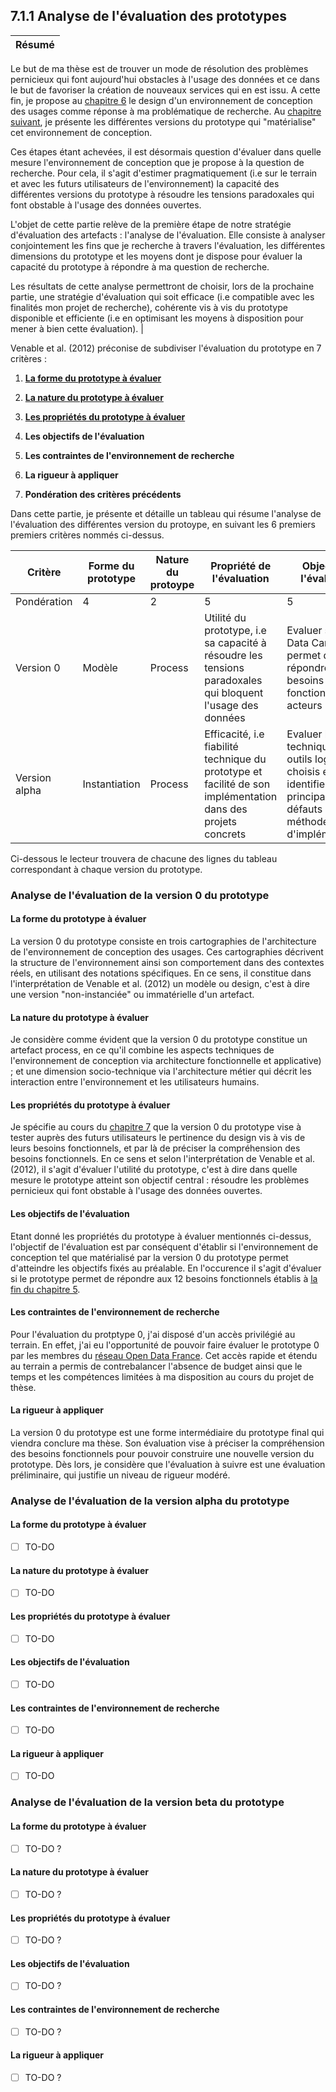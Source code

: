 ## 7.1.1 Analyse de l'évaluation des prototypes


 Résumé | 
------------ | 
Le but de ma thèse est de trouver un mode de résolution des problèmes pernicieux qui font aujourd'hui obstacles à l'usage des données et ce dans le but de favoriser la création de nouveaux services qui en est issu. A cette fin, je propose au [chapitre 6](5.1.3_design_connaissance_design.md) le design d'un environnement de conception des usages comme réponse à ma problématique de recherche. Au [chapitre suivant](6.1.3_prototypage_connaissance_construction.md), je présente les différentes versions du prototype qui "matérialise" cet environnement de conception. 

Ces étapes étant achevées, il est désormais question d'évaluer dans quelle mesure l'environnement de conception que je propose à la question de recherche. Pour cela, il s'agit d'estimer pragmatiquement (i.e sur le terrain et avec les futurs utilisateurs de l'environnement) la capacité des différentes versions du prototype à résoudre les tensions paradoxales qui font obstable à l'usage des données ouvertes.

L'objet de cette partie relève de la première étape de notre stratégie d'évaluation des artefacts : l'analyse de l'évaluation. Elle consiste à analyser conjointement les fins que je recherche à travers l'évaluation, les différentes dimensions du prototype et les moyens dont je dispose pour évaluer la capacité du prototype à répondre à ma question de recherche. 

Les résultats de cette analyse permettront de choisir, lors de la prochaine partie, une stratégie d'évaluation qui soit efficace (i.e compatible avec les finalités mon projet de recherche), cohérente vis à vis du prototype disponible et efficiente (i.e en optimisant les moyens à disposition pour mener à bien cette évaluation). |

Venable et al. (2012) préconise de subdiviser l'évaluation du prototype en 7 critères :

1. [**La forme du prototype à évaluer**](README.md)

2.  [**La nature du prototype à évaluer**](README.md)

3. [**Les propriétés du prototype à évaluer**](README.md)

4. **Les objectifs de l'évaluation** 

5. **Les contraintes de l'environnement de recherche** 

6. **La rigueur à appliquer** 

7. **Pondération des critères précédents** 


Dans cette partie, je présente et détaille un tableau qui résume l'analyse de l'évaluation des différentes version du protoype, en suivant les 6 premiers premiers critères nommés ci-dessus.   

| Critère       | Forme du prototype | Nature du protoype | Propriété de l'évaluation                                                                                     | Objectif de l'évaluation                                                                                                          | Contraintes de moyens                                                                      | Rigueur à appliquer |
|---------------|--------------------|--------------------|---------------------------------------------------------------------------------------------------------------|-----------------------------------------------------------------------------------------------------------------------------------|--------------------------------------------------------------------------------------------|---------------------|
| Pondération   | 4                  | 2                  | 5                                                                                                             | 5                                                                                                                                 | 4                                                                                          | 3                   |
| Version 0     | Modèle             | Process            | Utilité du prototype, i\.e sa capacité à résoudre les tensions paradoxales qui bloquent l'usage des données   | Evaluer si l'Open Data Canvas permet de répondre aux besoins fonctionnels des acteurs                                             | Accès au terrain privilégié ; absence de budget ; temps et compétences limitées            | Modérée             |
| Version alpha | Instantiation      | Process            | Efficacité, i\.e fiabilité technique du prototype et facilité de son implémentation dans des projets concrets | Evaluer la fiabilité technique des outils logiciels choisis et identifier les principaux défauts de la méthode d'implémentation\. | Accès au terrain privilégié ; absence de budget ; temps et compétences techniques limitées | Modérée             |




Ci-dessous le lecteur trouvera de chacune des lignes du tableau correspondant à chaque version du prototype.

### Analyse de l'évaluation de la version 0 du prototype

#### La forme du prototype à évaluer

La version 0 du prototype consiste en trois cartographies de l'architecture de l'environnement de conception des usages. Ces cartographies décrivent la structure de l'environnement ainsi son comportement dans des contextes réels, en utilisant des notations spécifiques. En ce sens, il constitue dans l'interprétation de Venable et al. (2012) un modèle ou design, c'est à dire une version "non-instanciée" ou immatérielle d'un artefact. 

#### La nature du prototype à évaluer

Je considère comme évident que la version 0 du prototype constitue un artefact process, en ce qu'il combine les aspects techniques de l'environnement de conception via architecture fonctionnelle et applicative) ; et une dimension socio-technique via l'architecture métier qui décrit les interaction entre l'environnement et les utilisateurs humains.

#### Les propriétés du prototype à évaluer

Je spécifie au cours du [chapitre 7](6.1.1_prototypage_connaissance_objectifs.md) que la version 0 du prototype vise à tester auprès des futurs utilisateurs le pertinence du design vis à vis de leurs besoins fonctionnels, et par là de préciser la compréhension des besoins fonctionnels. En ce sens et selon l'interprétation de Venable et al. (2012), il s'agit d'évaluer l'utilité du prototype, c'est à dire dans quelle mesure le prototype atteint son objectif central : résoudre les problèmes pernicieux qui font obstable à l'usage des données ouvertes. 

#### Les objectifs de l'évaluation

Etant donné les propriétés du prototype à évaluer mentionnés ci-dessus, l'objectif de l'évaluation est par conséquent d'établir si l'environnement de conception tel que matérialisé par la version 0 du prototype permet d'atteindre les objectifs fixés au préalable. En l'occurence il s'agit d'évaluer si le prototype permet de répondre aux 12 besoins fonctionnels établis à [la fin du chapitre 5](4.1.4_connaissance_resultats_discussion.md). 

#### Les contraintes de l'environnement de recherche

Pour l'évaluation du protptype 0, j'ai disposé d'un accès privilégié au terrain. En effet, j'ai eu l'opportunité de pouvoir faire évaluer le prototype 0 par les membres du [réseau Open Data France](http://www.opendatafrance.net/). Cet accès rapide et étendu au terrain a permis de contrebalancer l'absence de budget ainsi que le temps et les compétences limitées à ma disposition au cours du projet de thèse. 


#### La rigueur à appliquer

La version 0 du prototype est une forme intermédiaire du prototype final qui viendra conclure ma thèse. Son évaluation vise à préciser la compréhension des besoins fonctionnels pour pouvoir construire une nouvelle version du prototype. Dès lors, je considère que l'évaluation à suivre est une évaluation préliminaire, qui justifie un niveau de rigueur modéré.


### Analyse de l'évaluation de la version alpha du prototype

#### La forme du prototype à évaluer

- [ ] TO-DO

#### La nature du prototype à évaluer

- [ ] TO-DO

#### Les propriétés du prototype à évaluer

- [ ] TO-DO


#### Les objectifs de l'évaluation

- [ ] TO-DO

#### Les contraintes de l'environnement de recherche

- [ ] TO-DO


#### La rigueur à appliquer

- [ ] TO-DO


### Analyse de l'évaluation de la version beta du prototype

#### La forme du prototype à évaluer

- [ ] TO-DO ?


#### La nature du prototype à évaluer

- [ ] TO-DO ? 


#### Les propriétés du prototype à évaluer

- [ ] TO-DO ?


#### Les objectifs de l'évaluation

- [ ] TO-DO ?


#### Les contraintes de l'environnement de recherche

- [ ] TO-DO ?


#### La rigueur à appliquer

- [ ] TO-DO ?



